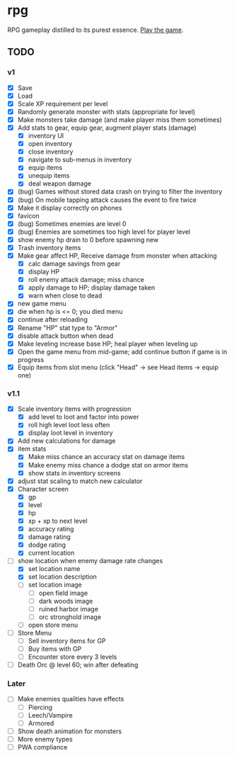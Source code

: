 # rpg

RPG gameplay distilled to its purest essence. [Play the game](https://centaurreader.com/rpg).

## TODO
### v1
- [x] Save
- [x] Load
- [x] Scale XP requirement per level
- [x] Randomly generate monster with stats (appropriate for level)
- [x] Make monsters take damage (and make player miss them sometimes)
- [x] Add stats to gear, equip gear, augment player stats (damage)
  - [x] inventory UI
  - [x] open inventory
  - [x] close inventory
  - [x] navigate to sub-menus in inventory
  - [x] equip items
  - [x] unequip items
  - [x] deal weapon damage
- [x] (bug) Games without stored data crash on trying to filter the inventory
- [x] (bug) On mobile tapping attack causes the event to fire twice
- [x] Make it display correctly on phones
- [x] favicon
- [x] (bug) Sometimes enemies are level 0
- [x] (bug) Enemies are sometimes too high level for player level
- [x] show enemy hp drain to 0 before spawning new
- [x] Trash inventory items
- [x] Make gear affect HP, Receive damage from monster when attacking
  - [x] calc damage savings from gear
  - [x] display HP
  - [x] roll enemy attack damage; miss chance
  - [x] apply damage to HP; display damage taken
  - [x] warn when close to dead
- [x] new game menu
- [x] die when hp is <= 0; you died menu
- [x] continue after reloading
- [x] Rename "HP" stat type to "Armor"
- [x] disable attack button when dead
- [x] Make leveling increase base HP; heal player when leveling up
- [x] Open the game menu from mid-game; add continue button if game is in progress
- [x] Equip items from slot menu (click "Head" -> see Head items -> equip one)

### v1.1
- [x] Scale inventory items with progression
  - [x] add level to loot and factor into power
  - [x] roll high level loot less often
  - [x] display loot level in inventory
- [x] Add new calculations for damage
- [x] item stats
  - [x] Make miss chance an accuracy stat on damage items
  - [x] Make enemy miss chance a dodge stat on armor items
  - [x] show stats in inventory screens
- [x] adjust stat scaling to match new calculator
- [x] Character screen
  - [x] gp
  - [x] level
  - [x] hp
  - [x] xp + xp to next level
  - [x] accuracy rating
  - [x] damage rating
  - [x] dodge rating
  - [x] current location
- [ ] show location when enemy damage rate changes
  - [x] set location name
  - [x] set location description
  - [ ] set location image
    - [ ] open field image
    - [ ] dark woods image
    - [ ] ruined harbor image
    - [ ] orc stronghold image
  - [ ] open store menu
- [ ] Store Menu
  - [ ] Sell inventory items for GP
  - [ ] Buy items with GP
  - [ ] Encounter store every 3 levels
- [ ] Death Orc @ level 60; win after defeating

### Later
- [ ] Make enemies qualities have effects
  - [ ] Piercing
  - [ ] Leech/Vampire
  - [ ] Armored
- [ ] Show death animation for monsters
- [ ] More enemy types
- [ ] PWA compliance
